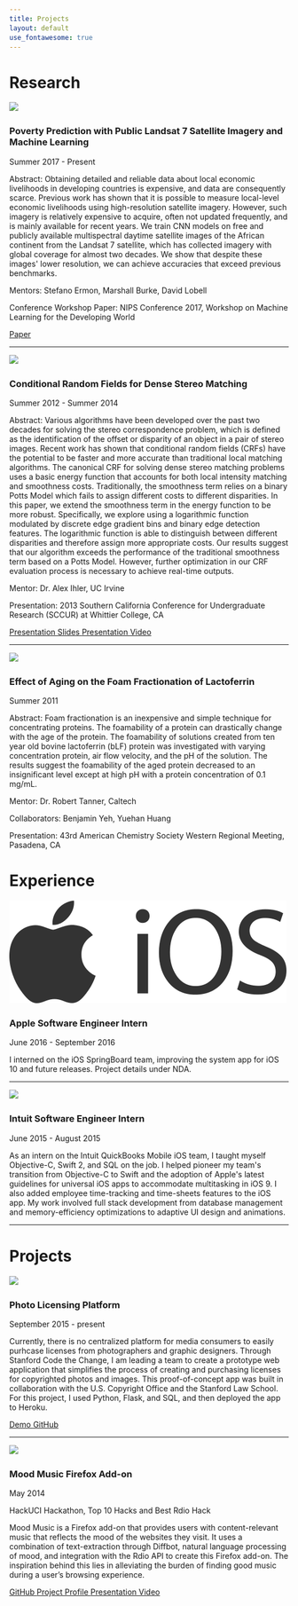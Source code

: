 ```yaml
---
title: Projects
layout: default
use_fontawesome: true
---
```


<!-- Research -->
<h1 class="section-title">Research</h1>

<div class="row content-row">
<div class="col-12 col-sm-4 image-wrapper">
    <img src="{{ site.baseurl }}/images/research_poverty_ermon.jpg">
</div>
<div class="col-12 col-sm-8">
    <h3>Poverty Prediction with Public Landsat 7 Satellite Imagery and Machine Learning</h3>
    <p class="italic">Summer 2017 - Present</p>
    <p><span class="bold">Abstract:</span> Obtaining detailed and reliable data about local economic livelihoods in developing countries is expensive, and data are consequently scarce. Previous work has shown that it is possible to measure local-level economic livelihoods using high-resolution satellite imagery. However, such imagery is relatively expensive to acquire, often not updated frequently, and is mainly available for recent years. We train CNN models on free and publicly available multispectral daytime satellite images of the African continent from the Landsat 7 satellite, which has collected imagery with global coverage for almost two decades. We show that despite these images' lower resolution, we can achieve accuracies that exceed previous benchmarks.</p>
    <p><span class="bold">Mentors:</span> Stefano Ermon, Marshall Burke, David Lobell</p>
    <p><span class="bold">Conference Workshop Paper:</span> NIPS Conference 2017, Workshop on Machine Learning for the Developing World</p>
    <a href="https://arxiv.org/pdf/1711.03654.pdf" class="btn btn-light">
        <i class="fa fa-file"></i> Paper
    </a>
</div>
</div>
<hr>

<div class="row content-row">
<div class="col-12 col-sm-4 image-wrapper">
    <img src="{{ site.baseurl }}/images/research_stereo_ihler.png">
</div>
<div class="col-12 col-sm-8">
    <h3>Conditional Random Fields for Dense Stereo Matching</h3>
    <p class="italic">Summer 2012 - Summer 2014</p>
    <p><span class="bold">Abstract:</span> Various algorithms have been developed over the past two decades for solving the stereo correspondence problem, which is defined as the identification of the offset or disparity of an object in a pair of stereo images. Recent work has shown that conditional random fields (CRFs) have the potential to be faster and more accurate than traditional local matching algorithms. The canonical CRF for solving dense stereo matching problems uses a basic energy function that accounts for both local intensity matching and smoothness costs. Traditionally, the smoothness term relies on a binary Potts Model which fails to assign different costs to different disparities. In this paper, we extend the smoothness term in the energy function to be more robust. Specifically, we explore using a logarithmic function modulated by discrete edge gradient bins and binary edge detection features. The logarithmic function is able to distinguish between different disparities and therefore assign more appropriate costs. Our results suggest that our algorithm exceeds the performance of the traditional smoothness term based on a Potts Model. However, further optimization in our CRF evaluation process is necessary to achieve real-time outputs.</p>
    <p><span class="bold">Mentor:</span> Dr. Alex Ihler, UC Irvine</p>
    <p><span class="bold">Presentation:</span> 2013 Southern California Conference for Undergraduate Research (SCCUR) at Whittier College, CA</p>
    <a href="https://drive.google.com/file/d/0B-7rmGyO0CsvVC1aVVlPUzEtTkE/view" class="btn btn-light">
        <i class="fa fa-file"></i> Presentation Slides
    </a>
    <a href="https://youtu.be/Q3Iml7WxyKw" class="btn btn-light">
        <i class="fa fa-youtube-play"></i> Presentation Video
    </a>
</div>
</div>
<hr>

<div class="row content-row">
<div class="col-12 col-sm-4">
    <img src="{{ site.baseurl }}/images/research_foam_tanner.jpg">
</div>
<div class="col-12 col-sm-8 section">
    <h3>Effect of Aging on the Foam Fractionation of Lactoferrin</h3>
    <p class="italic">Summer 2011</p>
    <p><span class="bold">Abstract:</span> Foam fractionation is an inexpensive and simple technique for concentrating proteins. The foamability of a protein can drastically change with the age of the protein. The foamability of solutions created from ten year old bovine lactoferrin (bLF) protein was investigated with varying concentration protein, air flow velocity, and the pH of the solution. The results suggest the foamability of the aged protein decreased to an insignificant level except at high pH with a protein concentration of 0.1 mg/mL.</p>
    <p><span class="bold">Mentor:</span> Dr. Robert Tanner, Caltech</p>
    <p><span class="bold">Collaborators:</span> Benjamin Yeh, Yuehan Huang</p>
    <p><span class="bold">Presentation:</span> 43rd American Chemistry Society Western Regional Meeting, Pasadena, CA</p>
</div>
</div>

<!-- Experience -->
<h1 class="section-title">Experience</h1>

<div class="row content-row">
<div class="col-12 col-sm-4">
    <img src="images/apple_ios.png">
</div>
<div class="col-12 col-sm-8">
    <h3>Apple Software Engineer Intern</h3>
    <p class="italic">June 2016 - September 2016</p>
    <p>I interned on the iOS SpringBoard team, improving the system app for iOS 10 and future releases. Project details under NDA.</p>
</div>
</div>
<hr>

<div class="row content-row">
<div class="col-12 col-sm-4">
    <img src="{{ site.baseurl }}/images/qb_ios.png">
</div>
<div class="col-12 col-sm-8">
    <h3>Intuit Software Engineer Intern</h3>
    <p class="italic">June 2015 - August 2015</p>
    <p>As an intern on the Intuit QuickBooks Mobile iOS team, I taught myself Objective-C, Swift 2, and SQL on the job. I helped pioneer my team's transition from Objective-C to Swift and the adoption of Apple's latest guidelines for universal iOS apps to accommodate multitasking in iOS 9. I also added employee time-tracking and time-sheets features to the iOS app. My work involved full stack development from database management and memory-efficiency optimizations to adaptive UI design and animations.</p>
</div>
</div>
<hr>

<!-- Projects -->
<h1 class="section-title">Projects</h1>

<div class="row content-row">
<div class="col-12 col-sm-4">
    <img src="{{ site.baseurl }}/images/ctc.png">
</div>
<div class="col-12 col-sm-8">
    <h3>Photo Licensing Platform</h3>
    <p class="italic">September 2015 - present</p>
    <p>Currently, there is no centralized platform for media consumers to easily purhcase licenses from photographers and graphic designers. Through Stanford Code the Change, I am leading a team to create a prototype web application that simplifies the process of creating and purchasing licenses for copyrighted photos and images. This proof-of-concept app was built in collaboration with the U.S. Copyright Office and the Stanford Law School. For this project, I used Python, Flask, and SQL, and then deployed the app to Heroku.</p>
    <a href="https://copyright-license.herokuapp.com/" class="btn btn-light">
        <i class="fa fa-external-link-square"></i> Demo
    </a>
    <a href="https://github.com/chrisyeh96/copyright-license" class="btn btn-light">
        <i class="fa fa-github"></i> GitHub
    </a>
</div>
</div>
<hr>

<div class="row content-row">
<div class="col-12 col-sm-4">
    <img src="{{ site.baseurl }}/images/moodmusic.png">
</div>
<div class="col-12 col-sm-8">
    <h3>Mood Music Firefox Add-on</h3>
    <p class="italic">May 2014</p>
    <p class="note">
        <i class="fa fa-star"></i>
        HackUCI Hackathon, Top 10 Hacks and Best Rdio Hack
    </p>
    <p>Mood Music is a Firefox add-on that provides users with content-relevant music that reflects the mood of the websites they visit. It uses a combination of text-extraction through Diffbot, natural language processing of mood, and integration with the Rdio API to create this Firefox add-on. The inspiration behind this lies in alleviating the burden of finding good music during a user’s browsing experience.</p>
    <a href="https://github.com/skswbwt/bgradio" class="btn btn-light">
        <i class="fa fa-github"></i> GitHub
    </a>
    <a href="https://devpost.com/software/mood-music" class="btn btn-light">
        <i class="fa fa-info"></i> Project Profile
    </a>
    <a href="https://youtu.be/oYl99kzciQA" class="btn btn-light">
        <i class="fa fa-youtube-play"></i> Presentation Video
    </a>
</div>
</div>
